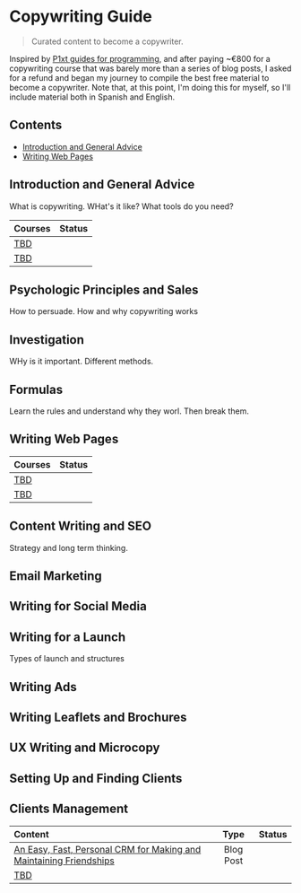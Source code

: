 # Copywriting Guide
> Curated content to become a copywriter.

Inspired by [P1xt guides for programming](https://github.com/P1xt/p1xt-guides), and after paying ~€800 for a copywriting course that was barely more than a series of blog posts, I asked for a refund and began my journey to compile the best free material to become a copywriter.
Note that, at this point, I'm doing this for myself, so I'll include material both in Spanish and English.

## Contents

- [Introduction and General Advice](#Introduction-and-General-Advice)
- [Writing Web Pages](#Writing-Web-Pages)


## Introduction and General Advice
What is copywriting. WHat's it like? What tools do you need?

| Courses                                                       | Status |
| :------------------------------------------------------------ | :----: |
| [TBD](https://www.)         |        |
| [TBD](https://www.)       |        |

## Psychologic Principles and Sales
How to persuade. How and why copywriting works

## Investigation
WHy is it important. Different methods.

## Formulas
Learn the rules and understand why they worl. Then break them.

## Writing Web Pages
| Courses                                                       | Status |
| :------------------------------------------------------------ | :----: |
| [TBD](https://www.)         |        |
| [TBD](https://www.)       |        |

## Content Writing and SEO
Strategy and long term thinking.

## Email Marketing

## Writing for Social Media

## Writing for a Launch
Types of launch and structures

## Writing Ads

## Writing Leaflets and Brochures

## UX Writing and Microcopy

## Setting Up and Finding Clients


## Clients Management

| Content                                                                                                            | Type      | Status |
| :----------------------------------------------------------------------------------------------------------------- | :-------: | :----: |
| [An Easy, Fast, Personal CRM for Making and Maintaining Friendships](https://www.nateliason.com/blog/personal-crm) | Blog Post |        |
| [TBD](https://www.)                                                                                                |           |        |





